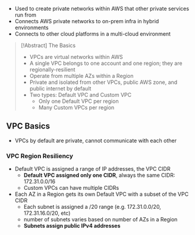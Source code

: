 - Used to create private networks within AWS that other private services run from
- Connects AWS private networks to on-prem infra in hybrid environments
- Connects to other cloud platforms in a multi-cloud environment

>[!Abstract] The Basics
> - VPCs are virtual networks within AWS
> - A single VPC belongs to one account and one region; they are regionally-resilient
> - Operate from multiple AZs within a Region
> - Private and isolated from other VPCs, public AWS zone, and public internet by default
> - Two types: Default VPC and Custom VPC
> 	- Only one Default VPC per region
> 	- Many Custom VPCs per region

## VPC Basics

- VPCs by default are private, cannot communicate with each other

### VPC Region Resiliency
- Default VPC is assigned a range of IP addresses, the VPC CIDR
	- **Default VPC assigned only one CIDR**, always the same CIDR: 172.31.0.0/16
	- Custom VPCs can have multiple CIDRs
- Each AZ in a Region gets its own Default VPC with a subset of the VPC CIDR
	- Each subnet is assigned a /20 range (e.g. 172.31.0.0/20, 172.31.16.0/20, etc)
	- number of subnets varies based on number of AZs in a Region
	- **Subnets assign public IPv4 addresses**